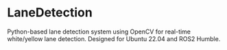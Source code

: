 # LaneDetection
Python-based lane detection system using OpenCV for real-time white/yellow lane detection. Designed for Ubuntu 22.04 and ROS2 Humble.
